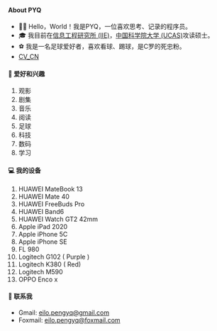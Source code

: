 #### **About PYQ**

- 👋🏼 Hello，World！我是PYQ，一位喜欢思考、记录的程序员。
- 🎓 我目前在[信息工程研究所 (IIE)](http://www.iie.ac.cn/)，[中国科学院大学 (UCAS)](https://www.ucas.ac.cn/)攻读硕士。
- ⚽ 我是一名足球爱好者，喜欢看球、踢球，是C罗的死忠粉。
- [CV_CN](https://github.com/peng-yq/peng-yq.github.io/raw/main/pdf/CV_CN.pdf)

#### **🚀 爱好和兴趣**

1. 观影
2. 剧集
3. 音乐
4. 阅读
5. 足球
6. 科技
7. 数码
8. 学习

#### **💻 我的设备**

1. HUAWEI  MateBook 13
2. HUAWEI  Mate 40
3. HUAWEI  FreeBuds Pro
4. HUAWEI  Band6
5. HUAWEI  Watch GT2 42mm
6. Apple  iPad 2020
7. Apple iPhone 5C
8. Apple iPhone SE
9. FL  980
10. Logitech  G102 ( Purple )
11. Logitech  K380 ( Red)
12. Logitech  M590
13. OPPO Enco x

#### **💌 联系我**

- Gmail: [eilo.pengyq@gmail.com](mailto:eilo.pengyq@gmail.com)
- Foxmail: [eilo.pengyq@foxmail.com](mailto:eilo.pengyq@foxmail.com)

